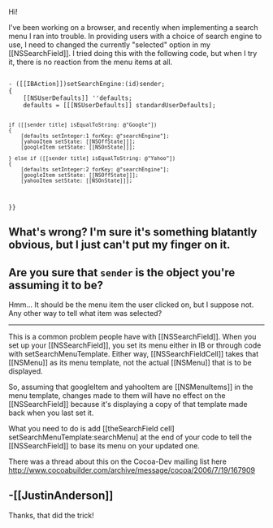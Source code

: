 

Hi!


I've been working on a browser, and recently when implementing a search menu I ran into trouble. In providing users with a choice of search engine to use, I need to changed the currently "selected" option in my [[NSSearchField]]. I tried doing this with the following code, but when I try it, there is no reaction from the menu items at all.


<code>
- ([[IBAction]])setSearchEngine:(id)sender;
{
	[[NSUserDefaults]] ''defaults;
	defaults = [[[NSUserDefaults]] standardUserDefaults];
	
	if ([[sender title] isEqualToString: @"Google"])
	{
		[defaults setInteger:1 forKey: @"searchEngine"];
		[yahooItem setState: [[NSOffState]]];
		[googleItem setState: [[NSOnState]]];
		
	} else if ([[sender title] isEqualToString: @"Yahoo"])
	{
		[defaults setInteger:2 forKey: @"searchEngine"];
		[googleItem setState: [[NSOffState]]];
		[yahooItem setState: [[NSOnState]]];
	
}}
</code>

What's wrong? I'm sure it's something blatantly obvious, but I just can't put my finger on it. 
----
Are you sure that <code>sender</code> is the object you're assuming it to be?
----

Hmm... It should be the menu item the user clicked on, but I suppose not. Any other way to tell what item was selected?

----
This is a common problem people have with [[NSSearchField]]. When you set up your [[NSSearchField]], you set its menu either in IB or through code with setSearchMenuTemplate. Either way, [[NSSearchFieldCell]] takes that [[NSMenu]] as its menu template, not the actual [[NSMenu]] that is to be displayed.

So, assuming that googleItem and yahooItem are [[NSMenuItems]] in the menu template, changes made to them will have no effect on the [[NSSearchField]] because it's displaying a copy of that template made back when you last set it.

What you need to do is add [[theSearchField cell] setSearchMenuTemplate:searchMenu] at the end of your code to tell the [[NSSearchField]] to base its menu on your updated one.

There was a thread about this on the Cocoa-Dev mailing list here http://www.cocoabuilder.com/archive/message/cocoa/2006/7/19/167909

-[[JustinAnderson]]
----

Thanks, that did the trick!